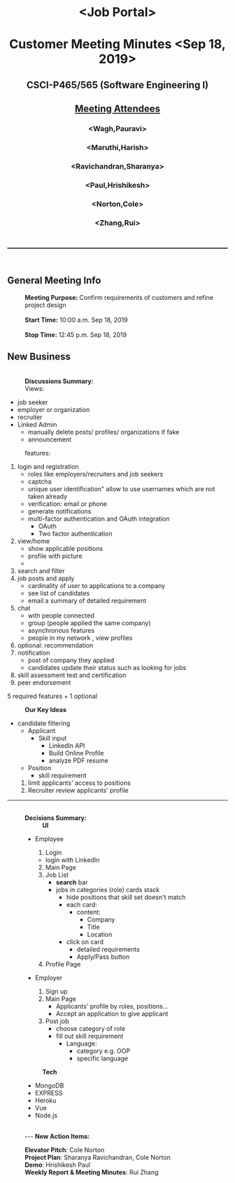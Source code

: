 <body>
<h1 style="text-align: center;">&lt;Job Portal&gt;<br>
</h1>
<h1 style="text-align: center;">Customer Meeting Minutes &lt;Sep 18, 2019&gt;<br>
</h1>
<h2 style="text-align: center;">CSCI-P465/565 (Software Engineering I)</h2>
<h2 style="text-align: center;"><span
 style="text-decoration: underline;">Meeting Attendees<br>
</span></h2>
<h3 style="text-align: center;">&lt;Wagh,Pauravi&gt;</h3>
<h3 style="text-align: center;">&lt;Maruthi,Harish&gt;</h3>
<h3 style="text-align: center;">&lt;Ravichandran,Sharanya&gt;</h3>
<h3 style="text-align: center;">&lt;Paul,Hrishikesh&gt;</h3>
<h3 style="text-align: center;">&lt;Norton,Cole&gt;</h3>
<h3 style="text-align: center;">&lt;Zhang,Rui&gt;</h3>
<br>
<hr style="width: 100%; height: 2px;"><br>
<h2>General Meeting Info</h2>
<div style="margin-left: 40px;"><span style="font-weight: bold;">Meeting
Purpose: </span>Confirm requirements of customers and refine project design<br>
</div>
<span style="font-weight: bold;"><br>
</span>
<div style="margin-left: 40px;"><span style="font-weight: bold;">Start
Time:</span> 10:00 a.m. Sep 18, 2019<br>
</div>
<span style="font-weight: bold;"><br>
</span>
<div style="margin-left: 40px;"><span style="font-weight: bold;">Stop
Time: </span>12:45 p.m. Sep 18, 2019<br>
</div>

<!-- <h2>Old Business</h2>
<div style="margin-left: 40px;"><span style="font-weight: bold;">Action
Item Status: </span>Provide status on all outstanding action items (if applicable)<br>
<br>
</div> -->

<h2>New Business</h2>
<br>
<div style="margin-left: 40px;"><span style="font-weight: bold;">Discussions
Summary:
</span> 
<!-- Document any discussions that took place during the
meeting.&nbsp; Note specifics of the conversation, particularly for
customer meetings.&nbsp; In this section it needs to be evident what
topics were discussed in a fair amount of detail.<br> -->
</div>
<div style="margin-left: 40px;"><span style="font-weight:;">Views:
</div>

- job seeker
- employer or organization
- recruiter
- Linked Admin
  - manually delete posts/ profiles/ organizations if fake
  - announcement

<div style="margin-left: 40px;"><span style="font-weight:;">features:
</div>

1. login and registration
   - roles like employers/recruiters and job seekers
   - captcha
   - unique user identification" allow to use usernames which are not taken already
   - verification: email or phone
   - generate notifications
   - multi-factor authentication and OAuth integration
     - OAuth
     - Two factor authentication
2. view/home
   - show applicable positions
   - profile with picture
   - 
3. search and filter
4. job posts and apply
    - cardinality of user to applications to a company
    - see list of candidates
    - email a summary of detailed requirement
5. chat
   - with people connected
   - group (people applied the same company)
   - asynchronous features
   - people in my network , view profiles
6. optional: recommendation
7. notification
   - post of company they applied
   - candidates update their status such as looking for jobs
8. skill assessment test and certification
9. peer endorsement

5 required features + 1 optional


<div style="margin-left: 40px;"><span style="font-weight: bold;">Our Key Ideas
</span> </div>

- candidate filtering
  - Applicant 
    - Skill input 
      - LinkedIn API
      - Build Online Profile 
      - analyze PDF resume
  - Position 
    - skill requirement
  1. limit applicants' access to positions
  2. Recruiter review applicants' profile 
---
<br>
<div style="margin-left: 40px;"><span style="font-weight: bold;">Decisions
Summary:</span> <br>
<div style="margin-left: 40px;"><span style="font-weight: bold;">UI
</span> </div>

- Employee
  1. Login
    - login with LinkedIn
  2. Main Page
    1. Job List
        - **search** bar
        - jobs in categories (role) cards stack
          - hide positions that skill set doesn't match
          - each card:
            - content:
              - Company
              - Title
              - Location
          - click on card
            - detailed requirements
            - Apply/Pass button
  3. Profile Page

- Employer
    1. Sign up
    2. Main Page
       - Applicants' profile by roles, positions...
       - Accept an application to give applicant
    4. Post job
        - choose category of role
        - fill out skill requirement
          - Language:
            - category e.g. OOP
            - specific language


<div style="margin-left: 40px;"><span style="font-weight: bold;">Tech
</span> </div>

- MongoDB
- EXPRESS
- Heroku
- Vue
- Node.js
<br>
---
<span style="font-weight: bold;">New Action Items:</span> <br>

**Elevator Pitch**: Cole Norton<br>
**Project Plan**: Sharanya Ravichandran, Cole Norton<br>
**Demo**: Hrishikesh Paul<br>
**Weekly Report & Meeting Minutes**: Rui Zhang





